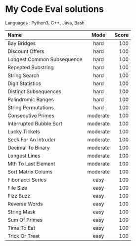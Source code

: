 # My Code Eval solutions
Languages : Python3, C++, Java, Bash

Name  | Mode | Score
:--|:-:|--:
Bay Bridges | hard | 100
Discount Offers | hard | 100
Longest Common Subsequence | hard | 100
Repeated Substring | hard | 100
String Search | hard | 100
Digit Statistics | hard | 100
Distinct Subsequences | hard | 100
Palindromic Ranges | hard | 100
String Permutations | hard | 100
Consecutive Primes | moderate | 100
Interrupted Bubble Sort | moderate | 100
Lucky Tickets | moderate | 100
Seek For An Intruder | moderate | 100
Decimal To Binary | moderate | 100
Longest Lines | moderate | 100
Mth To Last Element | moderate | 100
Sort Matrix Colums | moderate | 100
Fibonacci Series | easy | 100
File Size | easy | 100
Fizz Buzz | easy | 100
Reverse Words | easy | 100
String Mask | easy | 100
Sum Of Primes | easy | 100
Time To Eat | easy | 100
Trick Or Treat | easy | 100


